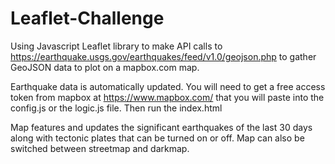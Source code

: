 # Leaflet-Challenge

Using Javascript Leaflet library to make API calls to https://earthquake.usgs.gov/earthquakes/feed/v1.0/geojson.php to gather GeoJSON data to plot on a mapbox.com map. 

Earthquake data is automatically updated. You will need to get a free access token from mapbox at https://www.mapbox.com/ that you will paste into the config.js or the logic.js file. Then run the index.html

Map features and updates the significant earthquakes of the last 30 days along with tectonic plates that can be turned on or off. Map can also be switched between streetmap and darkmap. 
